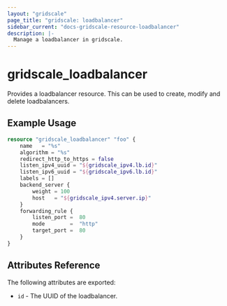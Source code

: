 ```yaml
---
layout: "gridscale"
page_title: "gridscale: loadbalancer"
sidebar_current: "docs-gridscale-resource-loadbalancer"
description: |-
  Manage a loadbalancer in gridscale.
---
```


# gridscale_loadbalancer

Provides a loadbalancer resource. This can be used to create, modify and delete loadbalancers.

## Example Usage

```terraform
resource "gridscale_loadbalancer" "foo" {
	name   = "%s"
	algorithm = "%s"
	redirect_http_to_https = false
	listen_ipv4_uuid = "${gridscale_ipv4.lb.id}"
	listen_ipv6_uuid = "${gridscale_ipv6.lb.id}"
	labels = []
	backend_server {
		weight = 100
		host   = "${gridscale_ipv4.server.ip}"
	}
	forwarding_rule {
		listen_port =  80
		mode        =  "http"
		target_port =  80
	}
}
```

## Attributes Reference

The following attributes are exported:

* `id` - The UUID of the loadbalancer.
